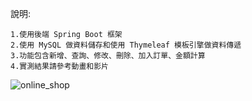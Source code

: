 說明:

    1.使用後端 Spring Boot 框架
    2.使用 MySQL 做資料儲存和使用 Thymeleaf 模板引擎做資料傳遞
    3.功能包含新增、查詢、修改、刪除、加入訂單、金額計算
    4.實測結果請參考動畫和影片
    
![online_shop](https://github.com/kartg0046920/Online_Shop/assets/65480821/4e3cac96-90bc-4073-8c2e-10415391f60b)
